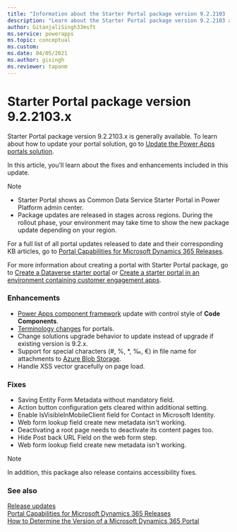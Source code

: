 ```yaml
---
title: "Information about the Starter Portal package version 9.2.2103 | MicrosoftDocs"
description: "Learn about the Starter Portal package version 9.2.2103 and the changes."
author: GitanjaliSingh33msft
ms.service: powerapps
ms.topic: conceptual
ms.custom: 
ms.date: 04/05/2021
ms.author: gisingh
ms.reviewer: tapanm
---
```


# Starter Portal package version 9.2.2103.x

Starter Portal package version 9.2.2103.x is generally available. To learn about how to update your portal solution, go to [Update the Power Apps portals solution](../admin/update-portal-solution.md).

In this article, you'll learn about the fixes and enhancements included in this update.

> [!NOTE]
> - Starter Portal shows as Common Data Service Starter Portal in Power Platform admin center.
> - Package updates are released in stages across regions. During the rollout phase, your environment may take time to show the new package update depending on your region.

For a full list of all portal updates released to date and their corresponding KB articles, go to [Portal Capabilities for Microsoft Dynamics 365 Releases](https://support.microsoft.com/topic/portal-capabilities-for-microsoft-dynamics-365-releases-81f5fcc9-ef72-8b2e-5b4b-29e9840fb5c4).

For more information about creating a portal with Starter Portal package, go to [Create a Dataverse starter portal](../create-portal.md) or [Create a starter portal in an environment containing customer engagement apps](../create-dynamics-portal.md).

### Enhancements

- [Power Apps component framework](../../../developer/component-framework/overview.md) update with control style of **Code Components**.
- [Terminology changes](../terminology-changes.md) for portals.
- Change solutions upgrade behavior to update instead of upgrade if existing version is 9.2.x.
- Support for special characters (\#, %, \*, ‰, €) in file name for attachments to [Azure Blob Storage](../enable-azure-storage.md).
- Handle XSS vector gracefully on page load.

### Fixes

- Saving Entity Form Metadata without mandatory field.
- Action button configuration gets cleared within additional setting.
- Enable IsVisibleInMobileClient field for Contact in Microsoft Identity.
- Web form lookup field create new metadata isn't working.
- Deactivating a root page needs to deactivate its content pages too.
- Hide Post back URL Field on the web form step.
- Web form lookup field create new metadata isn't working.

> [!NOTE]
> In addition, this package also release contains accessibility fixes.

### See also

[Release updates](../release-updates.md) <br>
[Portal Capabilities for Microsoft Dynamics 365 Releases](https://support.microsoft.com/topic/portal-capabilities-for-microsoft-dynamics-365-releases-81f5fcc9-ef72-8b2e-5b4b-29e9840fb5c4) <br>
[How to Determine the Version of a Microsoft Dynamics 365 Portal](https://support.microsoft.com/topic/how-to-determine-the-version-of-a-microsoft-dynamics-365-portal-d2400fdc-b1dd-597b-feab-87abc805325e)
